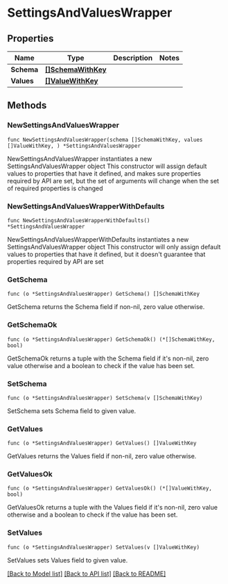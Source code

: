 # SettingsAndValuesWrapper

## Properties

Name | Type | Description | Notes
------------ | ------------- | ------------- | -------------
**Schema** | [**[]SchemaWithKey**](SchemaWithKey.md) |  | 
**Values** | [**[]ValueWithKey**](ValueWithKey.md) |  | 

## Methods

### NewSettingsAndValuesWrapper

`func NewSettingsAndValuesWrapper(schema []SchemaWithKey, values []ValueWithKey, ) *SettingsAndValuesWrapper`

NewSettingsAndValuesWrapper instantiates a new SettingsAndValuesWrapper object
This constructor will assign default values to properties that have it defined,
and makes sure properties required by API are set, but the set of arguments
will change when the set of required properties is changed

### NewSettingsAndValuesWrapperWithDefaults

`func NewSettingsAndValuesWrapperWithDefaults() *SettingsAndValuesWrapper`

NewSettingsAndValuesWrapperWithDefaults instantiates a new SettingsAndValuesWrapper object
This constructor will only assign default values to properties that have it defined,
but it doesn't guarantee that properties required by API are set

### GetSchema

`func (o *SettingsAndValuesWrapper) GetSchema() []SchemaWithKey`

GetSchema returns the Schema field if non-nil, zero value otherwise.

### GetSchemaOk

`func (o *SettingsAndValuesWrapper) GetSchemaOk() (*[]SchemaWithKey, bool)`

GetSchemaOk returns a tuple with the Schema field if it's non-nil, zero value otherwise
and a boolean to check if the value has been set.

### SetSchema

`func (o *SettingsAndValuesWrapper) SetSchema(v []SchemaWithKey)`

SetSchema sets Schema field to given value.


### GetValues

`func (o *SettingsAndValuesWrapper) GetValues() []ValueWithKey`

GetValues returns the Values field if non-nil, zero value otherwise.

### GetValuesOk

`func (o *SettingsAndValuesWrapper) GetValuesOk() (*[]ValueWithKey, bool)`

GetValuesOk returns a tuple with the Values field if it's non-nil, zero value otherwise
and a boolean to check if the value has been set.

### SetValues

`func (o *SettingsAndValuesWrapper) SetValues(v []ValueWithKey)`

SetValues sets Values field to given value.



[[Back to Model list]](../README.md#documentation-for-models) [[Back to API list]](../README.md#documentation-for-api-endpoints) [[Back to README]](../README.md)


